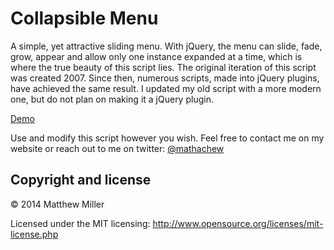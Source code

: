 Collapsible Menu
================

A simple, yet attractive sliding menu. With jQuery, the menu can slide, fade, grow, appear and allow only one instance expanded at a time, which is where the true beauty of this script lies. The original iteration of this script was created 2007. Since then, numerous scripts, made into jQuery plugins, have achieved the same result. I updated my old script with a more modern one, but do not plan on making it a jQuery plugin.

[Demo](http://www.mathachew.com/sandbox/collapsible-menu/)

Use and modify this script however you wish. Feel free to contact me on my website or reach out to me on twitter: [@mathachew](http://www.twitter.com/mathachew)

## Copyright and license

&copy; 2014 Matthew Miller

Licensed under the MIT licensing: http://www.opensource.org/licenses/mit-license.php
